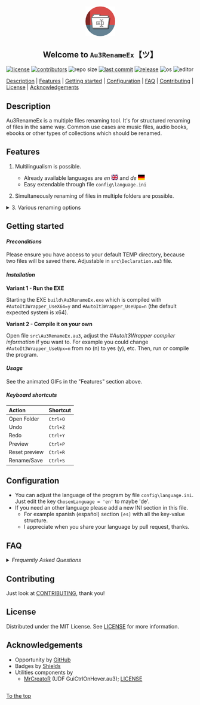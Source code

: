 #####

<p align="center">
    <img src="images/icon.png" width="80" />
    <h2 align="center">Welcome to <code>Au3RenameEx</code>【ツ】</h2>
</p>

[![license](https://img.shields.io/badge/license-MIT-ff69b4.svg?style=flat-square&logo=spdx)](https://github.com/Sven-Seyfert/Au3RenameEx/blob/master/LICENSE.md)
[![contributors](https://img.shields.io/github/contributors/Sven-Seyfert/Au3RenameEx.svg?style=flat-square&logo=github)](https://github.com/Sven-Seyfert/Au3RenameEx/graphs/contributors)
![repo size](https://img.shields.io/github/repo-size/Sven-Seyfert/Au3RenameEx.svg?style=flat-square&logo=github)
[![last commit](https://img.shields.io/github/last-commit/Sven-Seyfert/Au3RenameEx.svg?style=flat-square&logo=github)](https://github.com/Sven-Seyfert/Au3RenameEx/commits/master)
[![release](https://img.shields.io/github/release/Sven-Seyfert/Au3RenameEx.svg?style=flat-square&logo=github)](https://github.com/Sven-Seyfert/Au3RenameEx/releases/latest)
![os](https://img.shields.io/badge/os-windows-yellow.svg?style=flat-square&logo=windows)
![editor](https://img.shields.io/badge/editor-VSCode-blueviolet.svg?style=flat-square&logo=visual-studio-code)

[Description](#description) | [Features](#features) | [Getting started](#getting-started) | [Configuration](#configuration) | [FAQ](#faq) | [Contributing](#contributing) | [License](#license) | [Acknowledgements](#acknowledgements)

## Description

Au3RenameEx is a multiple files renaming tool. It's for structured renaming of files in the same way.
Common use cases are music files, audio books, ebooks or other types of collections which should be renamed.

## Features

1. Multilingualism is possible.
    - Already available languages are *en* <img src="https://raw.githubusercontent.com/lipis/flag-icons/42f496a4cb18e3f1a41c973633b748125d61b820/flags/4x3/gb.svg" alt="en" width="18px"/> and *de* <img src="https://raw.githubusercontent.com/lipis/flag-icons/42f496a4cb18e3f1a41c973633b748125d61b820/flags/4x3/de.svg" alt="de" width="18px"/>
    - Easy extendable through file `config\language.ini`

2. Simultaneously renaming of files in multiple folders are possible.

<details>
<summary>3. Various renaming options</summary><br>

  <details>
  <summary><i>Numeration with several digit size</i></summary>
  <p><br><img src="https://github.com/Sven-Seyfert/Au3RenameEx/blob/master/screenshots/numeration.gif" /></p>
  </details>

  <details>
  <summary><i>Replace characters (with case sensitive option)</i></summary>
  <p><br><img src="https://github.com/Sven-Seyfert/Au3RenameEx/blob/master/screenshots/replaceCharacter.gif" /></p>
  </details>

  <details>
  <summary><i>Paste characters to position</i></summary>
  <p><br><img src="https://github.com/Sven-Seyfert/Au3RenameEx/blob/master/screenshots/pasteCharacter.gif" /></p>
  </details>

  <details>
  <summary><i>Move character to position</i></summary>
  <p><br><img src="https://github.com/Sven-Seyfert/Au3RenameEx/blob/master/screenshots/moveCharacter.gif" /></p>
  </details>

  <details>
  <summary><i>Delete characters</i></summary>
  <p><br><img src="https://github.com/Sven-Seyfert/Au3RenameEx/blob/master/screenshots/deleteCharacter.gif" /></p>
  </details>

  <details>
  <summary><i>Replace by RegEx pattern (most powerful)</i></summary>
  <p><br><img src="https://github.com/Sven-Seyfert/Au3RenameEx/blob/master/screenshots/regexReplace.gif" /></p>
  </details>

  <details>
  <summary><i>Timestamp as filename</i></summary>
  <p><br><img src="https://github.com/Sven-Seyfert/Au3RenameEx/blob/master/screenshots/timestampAsFilename.gif" /></p>
  </details>

  <details>
  <summary><i>Undo and Redo your changes</i></summary>
  <p><br><img src="https://github.com/Sven-Seyfert/Au3RenameEx/blob/master/screenshots/undoRedo.gif" /></p>
  </details>

  <details>
  <summary><i>Input exception handling prevents false renaming</i></summary>
  <p><br><img src="https://github.com/Sven-Seyfert/Au3RenameEx/blob/master/screenshots/inputHandling.gif" /></p>
  </details>

</details>

## Getting started

#### *Preconditions*

Please ensure you have access to your default TEMP directory, because two files will be saved there.
Adjustable in `src\Declaration.au3` file.

#### *Installation*

**Variant 1 - Run the EXE**

Starting the EXE `build\Au3RenameEx.exe` which is compiled with `#AutoIt3Wrapper_UseX64=y` and `#AutoIt3Wrapper_UseUpx=n` (the default expected system is x64).

**Variant 2 - Compile it on your own**

Open file `src\Au3RenameEx.au3`, adjust the *#AutoIt3Wrapper compiler information* if you want to. For example you could change `#AutoIt3Wrapper_UseUpx=n` from no (n) to yes (y), etc.
Then, run or compile the program.

#### *Usage*

See the animated GIFs in the "Features" section above.

#### *Keyboard shortcuts*

| Action        | Shortcut |
| :---          | :---     |
| Open Folder   | `Ctrl+O` |
| Undo          | `Ctrl+Z` |
| Redo          | `Ctrl+Y` |
| Preview       | `Ctrl+P` |
| Reset preview | `Ctrl+R` |
| Rename/Save   | `Ctrl+S` |

## Configuration

- You can adjust the language of the program by file `config\language.ini`. Just edit the key `ChosenLanguage = 'en'` to maybe 'de'.
- If you need an other language please add a new INI section in this file.
    - For example spanish (español) section `[es]` with all the key-value structure.
    - I appreciate when you share your language by pull request, thanks.

## FAQ

<details>
<summary><i>Frequently Asked Questions</i></summary><br>

  <details>
  <summary><code>1. How to [...]</code></summary><p>

  **Q:** Is there a frequently asked question already?<br>
  **A:** No, not yet.

  <br></p></details>

  <details>
  <summary><code>2. How to [...]</code></summary><p>

  **Q:** [...]?<br>
  **A:** [...].

  <br></p></details>

</details>

## Contributing

Just look at [CONTRIBUTING](https://github.com/Sven-Seyfert/Au3RenameEx/blob/master/docs/CONTRIBUTING.md), thank you!

## License

Distributed under the MIT License. See [LICENSE](https://github.com/Sven-Seyfert/Au3RenameEx/blob/master/LICENSE.md) for more information.

## Acknowledgements

- Opportunity by [GitHub](https://github.com)
- Badges by [Shields](https://shields.io)
- Utilities components by
  - [MrCreatoR](https://www.autoitscript.com/forum/files/file/179-guictrlonhover/) (UDF GuiCtrlOnHover.au3); [LICENSE](https://github.com/Sven-Seyfert/Au3RenameEx/blob/master/utilities/GuiCtrlOnHover.LICENSE.md)

##

[To the top](#)
